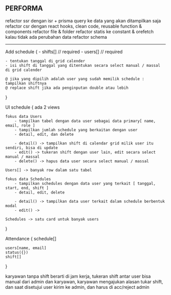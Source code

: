 ## PERFORMA

refactor ssr dengan isr + prisma query ke data yang akan ditampilkan saja
refactor csr dengan react hooks, clean code, reusable function & components
refactor file & folder
refactor statis ke constant & orefetch kalau tidak ada perubahan data
refactor schema

---

Add schedule { 
    - shifts[] // required 
    - users[] // required

    - tentukan tanggal di grid calender
    - isi shift di tanggal yang ditentukan secara select manual / massal di grid calender

    @ jika yang dipilih adalah user yang sudah memilik schedule : tampilkan shiftnya
    @ replace shift jika ada penginputan double atau lebih

}

UI schedule {
    ada 2 views

    fokus data Users
        - tampilkan tabel dengan data user sebagai data primary[ name, email, role ]
        - tampilkan jumlah schedule yang berkaitan dengan user
        - detail, edit, dan delete

        - detail() -> tampilkan shift di calendar grid milik user itu sendiri, bisa di update
        - edit() -> tukeran shift dengan user lain, edit secara select manual / massal
        - delete() -> hapus data user secara select manual / massal

    Users[] -> banyak row dalam satu tabel

    fokus data Schedules
        - tampilkan schedules dengan data user yang terkait [ tanggal, start, end, shift ]
        - detail, edit, delete

        - detail() -> tampilkan data user terkait dalam schedule berbentuk modal
        - edit() -> 

    Schedules -> satu card untuk banyak users

}

Attendance {
    schedule[]

    users[name, email]
    status({})
    shift[]
}

karyawan tanpa shift berarti di jam kerja,
tukeran shift antar user bisa manual dari admin dan karyawan, karyawan mengajukan alasan tukar shift, dan saat disetujui user kirim ke admin, dan harus di acc/reject admin
